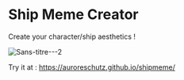 <h1>Ship Meme Creator</h1>
Create your character/ship aesthetics !

![Sans-titre---2](https://github.com/auroreschutz/shipmeme/assets/97412286/1b70bec4-c5c0-40ed-80b9-ed58eac1a44b)

Try it at : https://auroreschutz.github.io/shipmeme/
